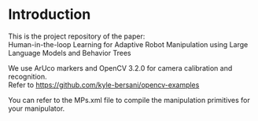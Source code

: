 # Introduction 
This is the project repository of the paper:  
Human-in-the-loop Learning for Adaptive Robot Manipulation using Large Language Models and Behavior Trees  

We use ArUco markers and OpenCV 3.2.0 for camera calibration and recognition.  
Refer to https://github.com/kyle-bersani/opencv-examples  

You can refer to the MPs.xml file to compile the manipulation primitives for your manipulator.  
